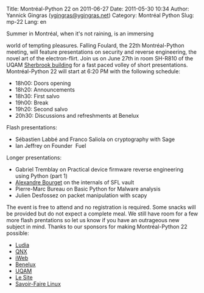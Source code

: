 Title: Montréal-Python 22 on 2011-06-27
Date: 2011-05-30 10:34
Author: Yannick Gingras (ygingras@ygingras.net)
Category: Montréal Python
Slug: mp-22
Lang: en

<!--:en-->Summer in Montréal, when it's not raining, is an immersing
world of tempting pleasures. Falling Foulard, the 22th Montréal-Python
meeting, will feature presentations on security and reverse engineering,
the novel art of the electron-flirt. Join us on June 27th in room
SH-R810 of the UQAM [Sherbrook building][] for a fast paced volley of
short presentations. Montréal-Python 22 will start at 6:20 PM with the
following schedule:

-   18h00: Doors opening
-   18h20: Announcements
-   18h30: First salvo
-   19h00: Break
-   19h20: Second salvo
-   20h30: Discussions and refreshments at Benelux

Flash presentations:

-   Sébastien Labbé and Franco Saliola on cryptography with Sage
-   Ian Jeffrey on Founder  Fuel

Longer presentations:

-   Gabriel Tremblay on Practical device firmware reverse engineering
    using Python (part 1)
-   [Alexandre Bourget][] on the internals of SFL vault
-   Pierre-Marc Bureau on Basic Python for Malware analysis
-   Julien Desfossez on packet manipulation with scapy

The event is free to attend and no registration is required. Some snacks
will be provided but do not expect a complete meal. We still have room
for a few more flash prentations so let us know if you have an
outrageous new subject in mind. Thanks to our sponsors for making
Montréal-Python 22 possible:

-   [Ludia][]
-   [QNX][]
-   [iWeb][]
-   [Benelux][]
-   [UQAM][]
-   [Le Site][]
-   [Savoir-Faire Linux][]

  [Sherbrook building]: http://www.uqam.ca/campus/pavillons/sh.htm
  [Alexandre Bourget]: http://blog.abourget.net/
  [Ludia]: http://www.ludia.com/
  [QNX]: http://www.qnx.com/
  [iWeb]: http://iweb.ca
  [Benelux]: http://www.brasseriebenelux.com/
  [UQAM]: http://uqam.ca
  [Le Site]: http://lesite.ca
  [Savoir-Faire Linux]: http://savoirfairelinux.com

